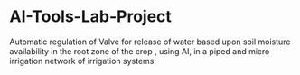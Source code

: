 # AI-Tools-Lab-Project
Automatic regulation of Valve for release of water based upon soil moisture availability in the root zone of the crop , using AI, in a piped and micro irrigation network of irrigation systems.
